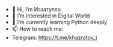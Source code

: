 - 👋 Hi, I’m Иззатулло
- 👀 I’m interested in Digital World
- 🌱 I’m currently learning Python deeply
- 📫 How to reach me:
- Telegram: https://t.me/khazratov_i

<!---
khazratoff/khazratoff is a ✨ special ✨ repository because its `README.md` (this file) appears on your GitHub profile.
You can click the Preview link to take a look at your changes.
--->
